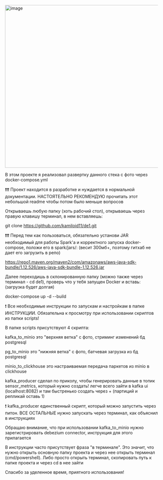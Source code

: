 <img width="1280" height="536" alt="image" src="https://github.com/user-attachments/assets/5c405bc8-a8c4-4d48-af8b-8f379d40de64" />

В этом проекте я реализовал развертку данного стека с фото через docker-compose.yml

❗❗❗ Проект находится в разработке и нуждается в нормальной документации. НАСТОЯТЕЛЬНО РЕКОМЕНДУЮ прочитать этот небольшой readme чтобы потом было меньше вопросов

Открываешь любую папку (хоть рабочий стол), открываешь через правую клавишу терминал, в нем вставляешь:

git clone https://github.com/kamiloid11/de1.git

❗❗❗ Перед тем как пользоваться, обязательно установи JAR необходимый для работы Spark'a и корректного запуска docker-compose, положи его в spark/jars/: (весит 300мб+, поэтому гитхаб не дает его загрузить в репо)

https://repo1.maven.org/maven2/com/amazonaws/aws-java-sdk-bundle/1.12.526/aws-java-sdk-bundle-1.12.526.jar

Далее переходишь в склонированную папку (можно также через терминал - cd de1), проверь что у тебя запущен Docker и вставь: (загрузка будет долгая)

docker-compose up -d --build

❗ Все необходимые инструкции по запускам и настройкам в папке ИНСТРУКЦИИ. Обязательна к просмотру при использовании скриптов из папки scripts!

В папке scripts присутствуют 4 скрипта:

kafka_to_minio это "верхняя ветка" с фото, стриминг изменений бд postgresql

pg_to_minio это "нижняя ветка" с фото, батчевая загрузка из бд postgresql

minio_to_clickhouse это настраиваемая передача паркетов из minio в clickhouse

kafka_producer сделал по приколу, чтобы генерировать данные в топик sensor_metrics, который нужно создать! легче всего зайти в kafka ui (localhost:8082) и там быстренько создать через + (партиций и репликай оставь 1)

❗ kafka_producer единственный скрипт, который можно запустить через питон. ВСЕ ОСТАЛЬНЫЕ нужно запускать через терминал, как объяснил в инструкциях

Обращаю внимание, что при использовании kafka_to_minio нужно зарегистрировать debezium connector, инструкция для этого прилагается

В инструкции часто присутствует фраза "в терминале". Это значит, что нужно открыть основную папку проекта и через нее открыть терминал (cmd/powershell). Либо просто открыть терминал, скопировать путь к папке проекта и через cd в нее зайти

Спасибо за уделенное время, приятного использования!

